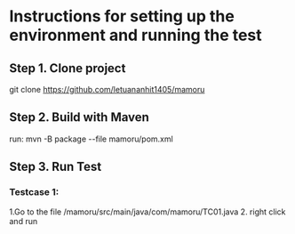 # Instructions for setting up the environment and running the test
## Step 1. Clone project
   git clone https://github.com/letuananhit1405/mamoru
## Step 2. Build with Maven
   run: mvn -B package --file mamoru/pom.xml
## Step 3. Run Test
###  Testcase 1:
   
   1.Go to the file /mamoru/src/main/java/com/mamoru/TC01.java 
   2. right click and run
   
   
